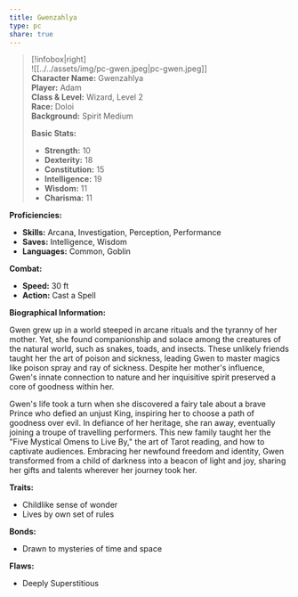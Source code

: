 ```yaml
---
title: Gwenzahlya
type: pc
share: true
---
```

 

> [!infobox|right]  
> ![[../../assets/img/pc-gwen.jpeg|pc-gwen.jpeg]]  
> **Character Name:** Gwenzahlya  
> **Player:** Adam  
> **Class & Level:** Wizard, Level 2  
> **Race:** Doloi  
> **Background:** Spirit Medium
> 
> **Basic Stats:**
> - **Strength:** 10
> - **Dexterity:** 18
> - **Constitution:** 15
> - **Intelligence:** 19
> - **Wisdom:** 11
> - **Charisma:** 11

**Proficiencies:**
- **Skills:** Arcana, Investigation, Perception, Performance
- **Saves:** Intelligence, Wisdom
- **Languages:** Common, Goblin

**Combat:**
- **Speed:** 30 ft
- **Action:** Cast a Spell

**Biographical Information:**  

Gwen grew up in a world steeped in arcane rituals and the tyranny of her mother. Yet, she found companionship and solace among the creatures of the natural world, such as snakes, toads, and insects. These unlikely friends taught her the art of poison and sickness, leading Gwen to master magics like poison spray and ray of sickness. Despite her mother's influence, Gwen's innate connection to nature and her inquisitive spirit preserved a core of goodness within her.

Gwen's life took a turn when she discovered a fairy tale about a brave Prince who defied an unjust King, inspiring her to choose a path of goodness over evil. In defiance of her heritage, she ran away, eventually joining a troupe of travelling performers. This new family taught her the "Five Mystical Omens to Live By," the art of Tarot reading, and how to captivate audiences. Embracing her newfound freedom and identity, Gwen transformed from a child of darkness into a beacon of light and joy, sharing her gifts and talents wherever her journey took her.

**Traits:**
- Childlike sense of wonder
- Lives by own set of rules

**Bonds:**
- Drawn to mysteries of time and space

**Flaws:**
- Deeply Superstitious

